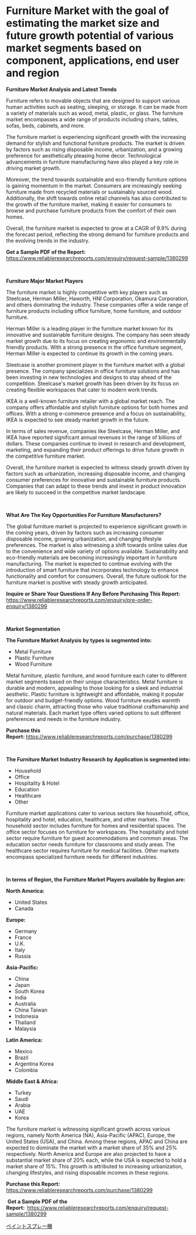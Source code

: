 <p><h1>Furniture Market with the goal of estimating the market size and future growth potential of various market segments based on component, applications, end user and region</h1></p><p><strong>Furniture Market Analysis and Latest Trends</strong></p>
<p><p>Furniture refers to movable objects that are designed to support various human activities such as seating, sleeping, or storage. It can be made from a variety of materials such as wood, metal, plastic, or glass. The furniture market encompasses a wide range of products including chairs, tables, sofas, beds, cabinets, and more.</p><p>The furniture market is experiencing significant growth with the increasing demand for stylish and functional furniture products. The market is driven by factors such as rising disposable income, urbanization, and a growing preference for aesthetically pleasing home decor. Technological advancements in furniture manufacturing have also played a key role in driving market growth.</p><p>Moreover, the trend towards sustainable and eco-friendly furniture options is gaining momentum in the market. Consumers are increasingly seeking furniture made from recycled materials or sustainably sourced wood. Additionally, the shift towards online retail channels has also contributed to the growth of the furniture market, making it easier for consumers to browse and purchase furniture products from the comfort of their own homes.</p><p>Overall, the furniture market is expected to grow at a CAGR of 9.9% during the forecast period, reflecting the strong demand for furniture products and the evolving trends in the industry.</p></p>
<p><strong>Get a Sample PDF of the Report:&nbsp;</strong> <a href="https://www.reliableresearchreports.com/enquiry/request-sample/1380299">https://www.reliableresearchreports.com/enquiry/request-sample/1380299</a></p>
<p>&nbsp;</p>
<p><strong>Furniture Major Market Players</strong></p>
<p><p>The furniture market is highly competitive with key players such as Steelcase, Herman Miller, Haworth, HNI Corporation, Okamura Corporation, and others dominating the industry. These companies offer a wide range of furniture products including office furniture, home furniture, and outdoor furniture.</p><p>Herman Miller is a leading player in the furniture market known for its innovative and sustainable furniture designs. The company has seen steady market growth due to its focus on creating ergonomic and environmentally friendly products. With a strong presence in the office furniture segment, Herman Miller is expected to continue its growth in the coming years.</p><p>Steelcase is another prominent player in the furniture market with a global presence. The company specializes in office furniture solutions and has been investing in new technologies and designs to stay ahead of the competition. Steelcase's market growth has been driven by its focus on creating flexible workspaces that cater to modern work trends.</p><p>IKEA is a well-known furniture retailer with a global market reach. The company offers affordable and stylish furniture options for both homes and offices. With a strong e-commerce presence and a focus on sustainability, IKEA is expected to see steady market growth in the future.</p><p>In terms of sales revenue, companies like Steelcase, Herman Miller, and IKEA have reported significant annual revenues in the range of billions of dollars. These companies continue to invest in research and development, marketing, and expanding their product offerings to drive future growth in the competitive furniture market. </p><p>Overall, the furniture market is expected to witness steady growth driven by factors such as urbanization, increasing disposable income, and changing consumer preferences for innovative and sustainable furniture products. Companies that can adapt to these trends and invest in product innovation are likely to succeed in the competitive market landscape.</p></p>
<p>&nbsp;</p>
<p><strong>What Are The Key Opportunities For Furniture Manufacturers?</strong></p>
<p><p>The global furniture market is projected to experience significant growth in the coming years, driven by factors such as increasing consumer disposable income, growing urbanization, and changing lifestyle preferences. The market is also witnessing a shift towards online sales due to the convenience and wide variety of options available. Sustainability and eco-friendly materials are becoming increasingly important in furniture manufacturing. The market is expected to continue evolving with the introduction of smart furniture that incorporates technology to enhance functionality and comfort for consumers. Overall, the future outlook for the furniture market is positive with steady growth anticipated.</p></p>
<p><strong>Inquire or Share Your Questions If Any Before Purchasing This Report:</strong> <a href="https://www.reliableresearchreports.com/enquiry/pre-order-enquiry/1380299">https://www.reliableresearchreports.com/enquiry/pre-order-enquiry/1380299</a></p>
<p>&nbsp;</p>
<p><strong>Market Segmentation</strong></p>
<p><strong>The Furniture Market Analysis by types is segmented into:</strong></p>
<p><ul><li>Metal Furniture</li><li>Plastic Furniture</li><li>Wood Furniture</li></ul></p>
<p><p>Metal furniture, plastic furniture, and wood furniture each cater to different market segments based on their unique characteristics. Metal furniture is durable and modern, appealing to those looking for a sleek and industrial aesthetic. Plastic furniture is lightweight and affordable, making it popular for outdoor and budget-friendly options. Wood furniture exudes warmth and classic charm, attracting those who value traditional craftsmanship and natural materials. Each market type offers varied options to suit different preferences and needs in the furniture industry.</p></p>
<p><strong>Purchase this Report:&nbsp;</strong><a href="https://www.reliableresearchreports.com/purchase/1380299">https://www.reliableresearchreports.com/purchase/1380299</a></p>
<p>&nbsp;</p>
<p><strong>The Furniture Market Industry Research by Application is segmented into:</strong></p>
<p><ul><li>Household</li><li>Office</li><li>Hospitality & Hotel</li><li>Education</li><li>Healthcare</li><li>Other</li></ul></p>
<p><p>Furniture market applications cater to various sectors like household, office, hospitality and hotel, education, healthcare, and other markets. The household sector includes furniture for homes and residential spaces. The office sector focuses on furniture for workspaces. The hospitality and hotel sector require furniture for guest accommodations and common areas. The education sector needs furniture for classrooms and study areas. The healthcare sector requires furniture for medical facilities. Other markets encompass specialized furniture needs for different industries.</p></p>
<p>&nbsp;</p>
<p><strong>In terms of Region, the Furniture Market Players available by Region are:</strong></p>
<p>
    <p> <strong> North America: </strong>
        <ul>
            <li>United States</li>
            <li>Canada</li>
        </ul>
        </p> 
    <p> <strong> Europe: </strong>
        <ul>
            <li>Germany</li>
            <li>France</li>
            <li>U.K.</li>
            <li>Italy</li>
            <li>Russia</li>
        </ul>
        </p> 
    <p> <strong> Asia-Pacific: </strong>
        <ul>
            <li>China</li>
            <li>Japan</li>
            <li>South Korea</li>
            <li>India</li>
            <li>Australia</li>
            <li>China Taiwan</li>
            <li>Indonesia</li>
            <li>Thailand</li>
            <li>Malaysia</li>
        </ul>
        </p> 
    <p> <strong> Latin America: </strong>
        <ul>
            <li>Mexico</li>
            <li>Brazil</li>
            <li>Argentina Korea</li>
            <li>Colombia</li>
        </ul>
        </p> 
    <p> <strong> Middle East & Africa: </strong>
        <ul>
            <li>Turkey</li>
            <li>Saudi</li>
            <li>Arabia</li>
            <li>UAE</li>
            <li>Korea</li>
        </ul>
    </p>
    </p>
<p><p>The furniture market is witnessing significant growth across various regions, namely North America (NA), Asia-Pacific (APAC), Europe, the United States (USA), and China. Among these regions, APAC and China are expected to dominate the market with a market share of 35% and 25% respectively. North America and Europe are also projected to have a substantial market share of 20% each, while the USA is expected to hold a market share of 15%. This growth is attributed to increasing urbanization, changing lifestyles, and rising disposable incomes in these regions.</p></p>
<p><strong>Purchase this Report: </strong><a href="https://www.reliableresearchreports.com/purchase/1380299">https://www.reliableresearchreports.com/purchase/1380299</a></p>
<p>&nbsp;<strong>Get a Sample PDF of the Report:&nbsp;&nbsp;</strong><a href="https://www.reliableresearchreports.com/enquiry/request-sample/1380299">https://www.reliableresearchreports.com/enquiry/request-sample/1380299</a></p>
<p><strong></strong></p>
<p><p><a href="https://medium.com/@novastamm2023/%E3%83%9A%E3%82%A4%E3%83%B3%E3%83%88%E3%82%B9%E3%83%97%E3%83%AC%E3%83%BC%E3%83%9E%E3%82%B7%E3%83%B3%E5%B8%82%E5%A0%B4-2031%E5%B9%B4%E3%81%BE%E3%81%A7%E3%81%AE%E5%8B%95%E5%90%91-%E4%BA%88%E6%B8%AC-%E7%AB%B6%E4%BA%89%E5%88%86%E6%9E%90-57f914385982">ペイントスプレー機</a></p></p>